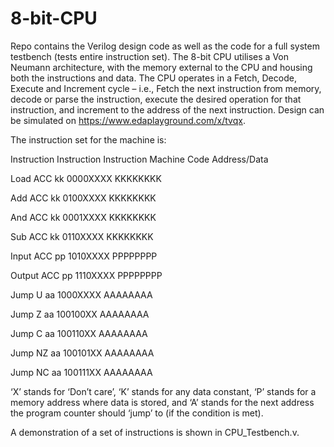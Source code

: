 # 8-bit-CPU
Repo contains the Verilog design code as well as the code for a full system testbench (tests entire instruction set).
The 8-bit CPU utilises a Von Neumann architecture, with the memory external to the CPU and housing
both the instructions and data. The CPU operates in a Fetch, Decode, Execute and Increment cycle –
i.e., Fetch the next instruction from memory, decode or parse the instruction, execute the desired
operation for that instruction, and increment to the address of the next instruction.
Design can be simulated on https://www.edaplayground.com/x/tvqx.

The instruction set for the machine is:


Instruction    Instruction  Instruction
               Machine Code Address/Data
               
               
Load ACC kk     0000XXXX    KKKKKKKK

Add ACC kk      0100XXXX    KKKKKKKK

And ACC kk      0001XXXX    KKKKKKKK

Sub ACC kk      0110XXXX    KKKKKKKK

Input ACC pp    1010XXXX    PPPPPPPP

Output ACC pp   1110XXXX    PPPPPPPP

Jump U aa       1000XXXX    AAAAAAAA

Jump Z aa       100100XX    AAAAAAAA

Jump C aa       100110XX    AAAAAAAA

Jump NZ aa      100101XX    AAAAAAAA

Jump NC aa      100111XX    AAAAAAAA


‘X’ stands for ‘Don’t care’, ‘K’ stands for any data constant, ‘P’ stands for a memory address
where data is stored, and ‘A’ stands for the next address the program counter should ‘jump’ to (if the
condition is met).

A demonstration of a set of instructions is shown in CPU_Testbench.v.
